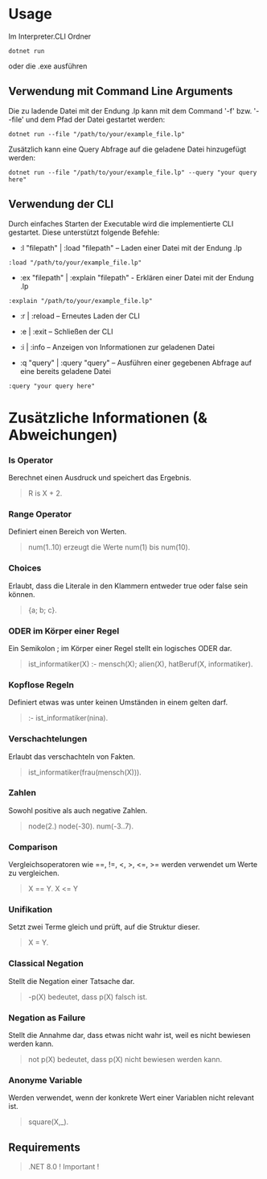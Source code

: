 # Usage
Im Interpreter.CLI Ordner
```
dotnet run
```
oder die .exe ausführen

## Verwendung mit Command Line Arguments

Die zu ladende Datei mit der Endung .lp kann mit dem Command '-f' bzw. '--file' und dem Pfad der Datei gestartet werden:

```
dotnet run --file "/path/to/your/example_file.lp"
```

Zusätzlich kann eine Query Abfrage auf die geladene Datei hinzugefügt werden:

```
dotnet run --file "/path/to/your/example_file.lp" --query "your query here"
```

## Verwendung der CLI
Durch einfaches Starten der Executable wird die implementierte CLI gestartet. Diese unterstützt folgende Befehle:

- :l "filepath" | :load "filepath" – Laden einer Datei mit der Endung .lp

```
:load "/path/to/your/example_file.lp"
```

- :ex "filepath" | :explain "filepath" - Erklären einer Datei mit der Endung .lp

```
:explain "/path/to/your/example_file.lp"
```

- :r | :reload – Erneutes Laden der CLI

- :e | :exit – Schließen der CLI

- :i | :info – Anzeigen von Informationen zur geladenen Datei

- :q "query" | :query "query" – Ausführen einer gegebenen Abfrage auf eine bereits geladene Datei

```
:query "your query here"
```

# Zusätzliche Informationen (& Abweichungen)

### Is Operator 
Berechnet einen Ausdruck und speichert das Ergebnis. 
> R is X + 2.

### Range Operator
Definiert einen Bereich von Werten. 
> num(1..10) erzeugt die Werte num(1) bis num(10).

### Choices 
Erlaubt, dass die Literale in den Klammern entweder true oder false sein können. 
> {a; b; c}.

### ODER im Körper einer Regel 
Ein Semikolon ; im Körper einer Regel stellt ein logisches ODER dar. 
> ist_informatiker(X) :- mensch(X); alien(X), hatBeruf(X, informatiker).

### Kopflose Regeln 
Definiert etwas was unter keinen Umständen in einem gelten darf. 
> :- ist_informatiker(nina).

### Verschachtelungen 
Erlaubt das verschachteln von Fakten. 
> ist_informatiker(frau(mensch(X))).

### Zahlen 
Sowohl positive als auch negative Zahlen. 
> node(2.) node(-30). num(-3..7).

### Comparison 
Vergleichsoperatoren wie ==, !=, <, >, <=, >= werden verwendet um Werte zu vergleichen. 
> X == Y. X <= Y

### Unifikation  
Setzt zwei Terme gleich und prüft, auf die Struktur dieser. 
> X = Y.

### Classical Negation 
Stellt die Negation einer Tatsache dar. 
> -p(X) bedeutet, dass p(X) falsch ist.

### Negation as Failure 
Stellt die Annahme dar, dass etwas nicht wahr ist, weil es nicht bewiesen werden kann. 
> not p(X) bedeutet, dass p(X) nicht bewiesen werden kann.

### Anonyme Variable 
Werden verwendet, wenn der konkrete Wert einer Variablen nicht relevant ist. 
> square(X,_).


## Requirements
> .NET 8.0 ! Important !